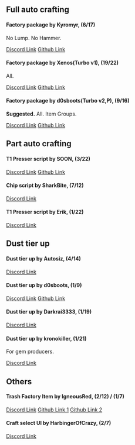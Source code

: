 ## Full auto crafting
#### Factory package by Kyromyr, (6/17)
No Lump. No Hammer.

[Discord Link](https://discord.com/channels/488444879836413975/850425171059933272/850463247688925215)
[Github Link](https://github.com/Kyromyr/Kyromyr.github.io/tree/master/perfect-tower/packages/factory)

#### Factory package by Xenos(Turbo v1), (19/22)
All.

[Discord Link](https://discord.com/channels/488444879836413975/850425171059933272/858424355780427817)
[Github Link](https://github.com/Xenos6666/TPT2_scripts/blob/main/packages/factory/README.md)

#### Factory package by d0sboots(Turbo v2,P), (9/16)
**Suggested.** All. Item Groups.

[Discord Link](https://discord.com/channels/488444879836413975/850425171059933272/881924535589425224)
[Github Link](https://github.com/d0sboots/PerfectTower/blob/main/README.md#factory-automation)

## Part auto crafting
#### T1 Presser script by SOON, (3/22)
[Discord Link](https://discord.com/channels/488444879836413975/850425171059933272/850490344977334302)
[Github Link](https://github.com/SOONwasTaken/TPT2/tree/main/PresserScripts)

#### Chip script by SharkBite, (7/12)
[Discord Link](https://discord.com/channels/488444879836413975/850425171059933272/850939594085892145)

#### T1 Presser script by Erik, (1/22)
[Discord Link](https://discord.com/channels/488444879836413975/850425171059933272/859496657330503690)

## Dust tier up
#### Dust tier up by Autosiz, (4/14)
[Discord Link](https://discord.com/channels/488444879836413975/850425171059933272/850433978979581952)

#### Dust tier up by d0sboots, (1/9)
[Discord Link](https://discord.com/channels/488444879836413975/850425171059933272/850461871299231784)
[Github Link](https://github.com/d0sboots/PerfectTower/blob/main/README.md#dust-up-tierer)

#### Dust tier up by Darkrai3333, (1/19)
[Discord Link](https://discord.com/channels/488444879836413975/850425171059933272/852367732783841312)

#### Dust tier up by kronokiller, (1/21)
For gem producers.

[Discord Link](https://discord.com/channels/488444879836413975/850425171059933272/928514943165292594)

## Others
#### Trash Factory Item by IgneousRed, (2/12) / (1/7)
[Discord Link](https://discord.com/channels/488444879836413975/850425171059933272/908909948132556831)
[Github Link 1](https://github.com/IgneousRed/PerfectTower/blob/main/README.md#trashsimple)
[Github Link 2](https://github.com/IgneousRed/PerfectTower/blob/main/README.md#trashspecific)

#### Craft select UI by HarbingerOfCrazy, (2/7)
[Discord Link](https://discord.com/channels/488444879836413975/850425171059933272/951606605068259398)
